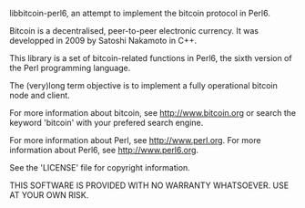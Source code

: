 libbitcoin-perl6, an attempt to implement the bitcoin protocol in Perl6.

Bitcoin is a decentralised, peer-to-peer electronic currency.  It was
developped in 2009 by Satoshi Nakamoto in C++.

This library is a set of bitcoin-related functions in Perl6, the sixth version
of the Perl programming language.

The (very)long term objective is to implement a fully operational bitcoin node
and client.

For more information about bitcoin, see http://www.bitcoin.org or search
the keyword 'bitcoin' with your prefered search engine.

For more information about Perl, see http://www.perl.org.
For more information about Perl6, see http://www.perl6.org.

See the 'LICENSE' file for copyright information.

THIS SOFTWARE IS PROVIDED WITH NO WARRANTY WHATSOEVER.  USE AT YOUR OWN RISK.
